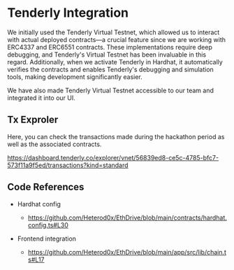 # Tenderly Integration

We initially used the Tenderly Virtual Testnet, which allowed us to interact with actual deployed contracts—a crucial feature since we are working with ERC4337 and ERC6551 contracts. These implementations require deep debugging, and Tenderly's Virtual Testnet has been invaluable in this regard. Additionally, when we activate Tenderly in Hardhat, it automatically verifies the contracts and enables Tenderly's debugging and simulation tools, making development significantly easier.

We have also made Tenderly Virtual Testnet accessible to our team and integrated it into our UI.

## Tx Exproler

Here, you can check the transactions made during the hackathon period as well as the associated contracts.

https://dashboard.tenderly.co/explorer/vnet/56839ed8-ce5c-4785-bfc7-573f11a9f5ed/transactions?kind=standard

## Code References

- Hardhat config

  - https://github.com/Heterod0x/EthDrive/blob/main/contracts/hardhat.config.ts#L30

- Frontend integration

  - https://github.com/Heterod0x/EthDrive/blob/main/app/src/lib/chain.ts#L17
